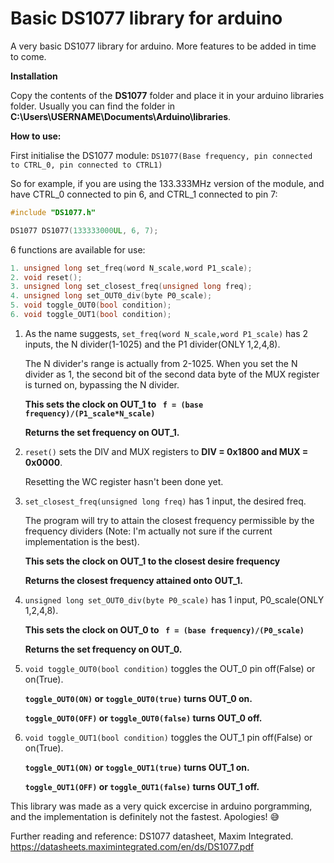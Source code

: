 # Basic DS1077 library for arduino
A very basic DS1077 library for arduino. More features to be added in time to come.

**Installation**

Copy the contents of the **DS1077** folder and place it in your arduino libraries folder. 
Usually you can find the folder in **C:\Users\USERNAME\Documents\Arduino\libraries**.



**How to use:**

First initialise the DS1077 module: ```DS1077(Base frequency, pin connected to CTRL_0, pin connected to CTRL1)```

So for example, if you are  using the 133.333MHz version of the module, and have CTRL_0 connected to pin 6, and CTRL_1 connected to pin 7:
```c++
#include "DS1077.h"

DS1077 DS1077(133333000UL, 6, 7);
```

6 functions are available for use:
```c++
1. unsigned long set_freq(word N_scale,word P1_scale);
2. void reset();
3. unsigned long set_closest_freq(unsigned long freq);
4. unsigned long set_OUT0_div(byte P0_scale);
5. void toggle_OUT0(bool condition);
6. void toggle_OUT1(bool condition);

```
1. As the name suggests, ```set_freq(word N_scale,word P1_scale)``` has 2 inputs, the N divider(1-1025) and the P1 divider(ONLY 1,2,4,8).

   The N divider's range is actually from 2-1025. When you set the N  divider as 1, the second bit of the second data byte of the MUX register is turned on,
   bypassing the N divider. 
  
   **This sets the clock on OUT_1 to ``` f = (base frequency)/(P1_scale*N_scale)```**
  
   **Returns the set frequency on OUT_1.**
  
2. ```reset()``` sets the DIV and MUX registers to **DIV = 0x1800 and MUX = 0x0000**. 

   Resetting the WC register hasn't been done yet.


3. ```set_closest_freq(unsigned long freq)``` has 1 input, the desired freq. 

   The program will try to attain the closest frequency permissible by the frequency dividers
   (Note: I'm actually not sure if the current implementation is the best).
  
   **This sets the clock on OUT_1 to the closest desire frequency**
  
   **Returns the closest frequency attained onto OUT_1.**
  
4. ```unsigned long set_OUT0_div(byte P0_scale)``` has 1 input, P0_scale(ONLY 1,2,4,8). 

   **This sets the clock on OUT_0 to ``` f = (base frequency)/(P0_scale)```**
   
   **Returns the set frequency on OUT_0.**
   
5. ```void toggle_OUT0(bool condition)``` toggles the OUT_0 pin off(False) or on(True). 
 
   **```toggle_OUT0(ON)``` or ```toggle_OUT0(true)``` turns OUT_0 on.**
   
   **```toggle_OUT0(OFF)``` or ```toggle_OUT0(false)``` turns OUT_0 off.**
   
6. ```void toggle_OUT1(bool condition)``` toggles the OUT_1 pin off(False) or on(True). 
 
   **```toggle_OUT1(ON)``` or ```toggle_OUT1(true)``` turns OUT_1 on.**
   
   **```toggle_OUT1(OFF)``` or ```toggle_OUT1(false)``` turns OUT_1 off.**
  
  
This library was made as a very quick excercise in arduino porgramming, and the implementation is definitely not the fastest. Apologies! :sweat_smile:

Further reading and reference: DS1077 datasheet, Maxim Integrated. https://datasheets.maximintegrated.com/en/ds/DS1077.pdf
